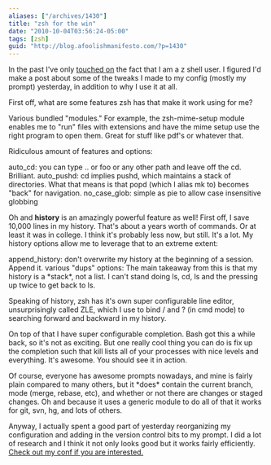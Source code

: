 ```yaml
---
aliases: ["/archives/1430"]
title: "zsh for the win"
date: "2010-10-04T03:56:24-05:00"
tags: [zsh]
guid: "http://blog.afoolishmanifesto.com/?p=1430"
---
```

In the past I've only [touched on](/archives/336) the fact that I am a z shell
user. I figured I'd make a post about some of the tweaks I made to my config
(mostly my prompt) yesterday, in addition to why I use it at all.

First off, what are some features zsh has that make it work using for me?

Various bundled "modules." For example, the zsh-mime-setup module enables me to
"run" files with extensions and have the mime setup use the right program to
open them. Great for stuff like pdf's or whatever that.

Ridiculous amount of features and options:

auto\_cd: you can type .. or foo or any other path and leave off the cd.
Brilliant. auto\_pushd: cd implies pushd, which maintains a stack of
directories. What that means is that popd (which I alias mk to) becomes "back"
for navigation. no\_case\_glob: simple as pie to allow case insensitive globbing

Oh and **history** is an amazingly powerful feature as well! First off, I save
10,000 lines in my history. That's about a years worth of commands. Or at least
it was in college. I think it's probably less now, but still. It's a lot. My
history options allow me to leverage that to an extreme extent:

append\_history: don't overwrite my history at the beginning of a session.
Append it. various "dups" options: The main takeaway from this is that my
history is a \*stack\*, not a list. I can't stand doing ls, cd, ls and the
pressing up twice to get back to ls.

Speaking of history, zsh has it's own super configurable line editor,
unsurprisingly called ZLE, which I use to bind / and ? (in cmd mode) to
searching forward and backward in my history.

On top of that I have super configurable completion. Bash got this a while back,
so it's not as exciting. But one really cool thing you can do is fix up the
completion such that kill  lists all of your processes with nice levels and
everything. It's awesome. You should see it in action.

Of course, everyone has awesome prompts nowadays, and mine is fairly plain
compared to many others, but it \*does\* contain the current branch, mode
(merge, rebase, etc), and whether or not there are changes or staged changes. Oh
and because it uses a generic module to do all of that it works for git, svn,
hg, and lots of others.

Anyway, I actually spent a good part of yesterday reorganizing my configuration
and adding in the version control bits to my prompt. I did a lot of research and
I think it not only looks good but it works fairly efficiently. [Check out my
conf if you are
interested.](http://github.com/frioux/dotfiles/tree/884b83ecdd0125dcc9ea6eb6da1a187236db3690/zsh/rc)
